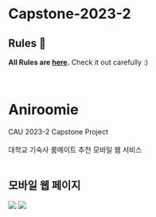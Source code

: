 # Capstone-2023-2


## Rules 🤝

**All Rules are [here](./Rules.md).** Check it out carefully :)


<br>
<h1>Aniroomie</h1>
CAU 2023-2 Capstone Project<br><br>
대학교 기숙사 룸메이트 추천 모바일 웹 서비스
<br><br>
<h2>모바일 웹 페이지</h2>
<img src=https://github.com/DooHongKm/Aniroomie-AI/assets/127850414/478c137c-643a-422c-843a-7b3485b7c787>
<img src=https://github.com/DooHongKm/Aniroomie-AI/assets/127850414/aa096587-2e4a-4bd9-a733-f2732f9206b2>

